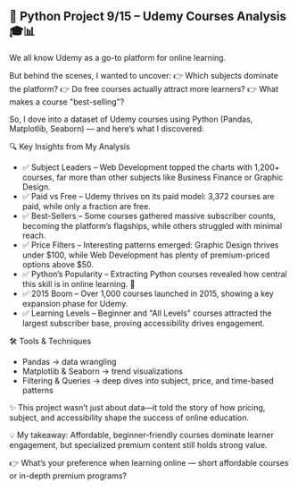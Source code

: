 ## 🎯 Python Project 9/15 – Udemy Courses Analysis 🎓📊

We all know Udemy as a go-to platform for online learning.

But behind the scenes, I wanted to uncover:
👉 Which subjects dominate the platform?
👉 Do free courses actually attract more learners?
👉 What makes a course "best-selling"?

So, I dove into a dataset of Udemy courses using Python (Pandas, Matplotlib, Seaborn) — and here’s what I discovered:

🔍 Key Insights from My Analysis

* ✅ Subject Leaders – Web Development topped the charts with 1,200+ courses, far more than other subjects like Business Finance or Graphic Design.
* ✅ Paid vs Free – Udemy thrives on its paid model: 3,372 courses are paid, while only a fraction are free.
* ✅ Best-Sellers – Some courses gathered massive subscriber counts, becoming the platform’s flagships, while others struggled with minimal reach.
* ✅ Price Filters – Interesting patterns emerged: Graphic Design thrives under $100, while Web Development has plenty of premium-priced options above $50.
* ✅ Python’s Popularity – Extracting Python courses revealed how central this skill is in online learning. 🐍
* ✅ 2015 Boom – Over 1,000 courses launched in 2015, showing a key expansion phase for Udemy.
* ✅ Learning Levels – Beginner and "All Levels" courses attracted the largest subscriber base, proving accessibility drives engagement.

🛠 Tools & Techniques

* Pandas → data wrangling
* Matplotlib & Seaborn → trend visualizations
* Filtering & Queries → deep dives into subject, price, and time-based patterns

✨ This project wasn’t just about data—it told the story of how pricing, subject, and accessibility shape the success of online education.

💡 My takeaway: Affordable, beginner-friendly courses dominate learner engagement, but specialized premium content still holds strong value.

👉 What’s your preference when learning online — short affordable courses or in-depth premium programs?


